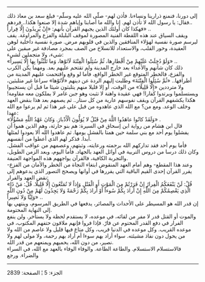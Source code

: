 ------------------------------------------------------------------------

إلى دورنا، فنمنع ذرارينا ونساءنا. فأذن لهم- صلّى الله عليه وسلّم- فبلغ سعد
بن معاذ ذلك فقال: يا رسول الله لا تأذن لهم. إنا والله ما أصابنا وإياهم
شدة إلا صنعوا هكذا.. فردهم..  
فهكذا كان أولئك الذين يجبهم القرآن بأنهم: «إِنْ يُرِيدُونَ إِلَّا فِراراً» ..  
ويقف السياق عند هذه اللقطة الفنية المصورة لموقف البلبلة والفزع
والمراوغة. يقف ليرسم صورة نفسية لهؤلاء المنافقين والذين في قلوبهم مرض.
صورة نفسية داخلية لوهن العقيدة، وخور القلب، والاستعداد للانسلاخ من الصف
بمجرد مصادفة غير مبقين على شيء، ولا متجملين لشيء:  
«وَلَوْ دُخِلَتْ عَلَيْهِمْ مِنْ أَقْطارِها، ثُمَّ سُئِلُوا الْفِتْنَةَ لَآتَوْها، وَما تَلَبَّثُوا بِها إِلَّا
يَسِيراً» ..  
ذلك كان شأنهم والأعداء بعد خارج المدينة ولم تقتحم عليهم بعد. ومهما يكن
الكرب والفزع، فالخطر المتوقع غير الخطر الواقع، فأما لو وقع واقتحمت عليهم
المدينة من أطرافها.. «ثُمَّ سُئِلُوا الْفِتْنَةَ» وطلبت إليهم الردة عن دينهم
«لَآتَوْها» سراعا غير متلبثين، ولا مترددين «إِلَّا قَلِيلًا» من الوقت، أو إلا
قليلا منهم يتلبثون شيئا ما قبل أن يستجيبوا ويستسلموا ويرتدوا كفارا! فهي
عقيدة واهنة لا تثبت وهو جبن غامر لا يملكون معه مقاومة! هكذا يكشفهم
القرآن ويقف نفوسهم عارية من كل ستار.. ثم يصمهم بعد هذا بنقض العهد وخلف
الوعد. ومع من؟ مع الله الذي عاهدوه من قبل على غير هذا ثم لم يرعوا مع
الله عهدا:  
«وَلَقَدْ كانُوا عاهَدُوا اللَّهَ مِنْ قَبْلُ لا يُوَلُّونَ الْأَدْبارَ. وَكانَ عَهْدُ اللَّهِ مَسْؤُلًا»
.  
قال ابن هشام من رواية ابن إسحاق في السيرة: هم بنو حارثة، وهم الذين هموا
أن يفشلوا يوم أحد مع بني سلمة حين همتا بالفشل يومها. ثم عاهدوا الله ألا
يعودوا لمثلها أبدا. فذكر لهم الذي أعطوا من أنفسهم.  
فأما يوم أحد فقد تداركهم الله برحمته ورعايته، وثبتهم، وعصمهم من عواقب
الفشل. وكان ذلك درسا من دروس التربية في أوائل العهد بالجهاد. فأما اليوم،
وبعد الزمن الطويل، والتجربة الكافية، فالقرآن يواجههم هذه المواجهة
العنيفة.  
وعند هذا المقطع- وهم أمام العهد المنقوض ابتغاء النجاة من الخطر والأمان
من الفزع- يقرر القرآن إحدى القيم الباقية التي يقررها في أوانها ويصحح
التصور الذي يدعوهم إلى نقض العهد والفرار:  
«قُلْ: لَنْ يَنْفَعَكُمُ الْفِرارُ إِنْ فَرَرْتُمْ مِنَ الْمَوْتِ أَوِ الْقَتْلِ وَإِذاً لا تُمَتَّعُونَ إِلَّا
قَلِيلًا. قُلْ: مَنْ ذَا الَّذِي يَعْصِمُكُمْ مِنَ اللَّهِ إِنْ أَرادَ بِكُمْ سُوءاً أَوْ أَرادَ بِكُمْ رَحْمَةً
وَلا يَجِدُونَ لَهُمْ مِنْ دُونِ اللَّهِ وَلِيًّا وَلا نَصِيراً» ..  
إن قدر الله هو المسيطر على الأحداث والمصائر، يدفعها في الطريق المرسوم،
وينتهي بها إلى النهاية المحتومة.  
والموت أو القتل قدر لا مفر من لقائه، في موعده، لا يستقدم لحظة ولا
يستأخر. ولن ينفع الفرار في دفع القدر المحتوم عن فارّ. فإذا فروا فإنهم
ملاقون حتفهم المكتوب، في موعده القريب. وكل موعده في الدنيا قريب، وكل
متاع فيها قليل ولا عاصم من الله ولا من يحول دون نفاذ مشيئته. سواء أراد
بهم سوءا أم أراد بهم رحمة، ولا مولى لهم ولا نصير، من دون الله، يحميهم
ويمنعهم من قدر الله.  
فالاستسلام الاستسلام. والطاعة الطاعة. والوفاء الوفاء بالعهد مع الله، في
السراء والضراء. ورجع

------------------------------------------------------------------------

الجزء: 5 ¦ الصفحة: 2839
